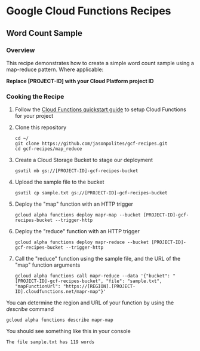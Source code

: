# Google Cloud Functions Recipes
## Word Count Sample

### Overview
This recipe demonstrates how to create a simple word count sample using a map-reduce pattern.  Where applicable:

**Replace [PROJECT-ID] with your Cloud Platform project ID**

### Cooking the Recipe
1.	Follow the [Cloud Functions quickstart guide](https://cloud.google.com/functions/docs) to setup Cloud Functions for your project

2.	Clone this repository

		cd ~/
		git clone https://github.com/jasonpolites/gcf-recipes.git
		cd gcf-recipes/map_reduce
		
4. 	Create a Cloud Storage Bucket to stage our deployment

		gsutil mb gs://[PROJECT-ID]-gcf-recipes-bucket

4. 	Upload the sample file to the bucket

		gsutil cp sample.txt gs://[PROJECT-ID]-gcf-recipes-bucket

5.	Deploy the "map" function with an HTTP trigger
	
		gcloud alpha functions deploy mapr-map --bucket [PROJECT-ID]-gcf-recipes-bucket --trigger-http

6. 	Deploy the "reduce" function with an HTTP trigger

		gcloud alpha functions deploy mapr-reduce --bucket [PROJECT-ID]-gcf-recipes-bucket --trigger-http
		
7. 	Call the "reduce" function using the sample file, and the URL of the "map" function arguments

		gcloud alpha functions call mapr-reduce --data '{"bucket": "[PROJECT-ID]-gcf-recipes-bucket", "file": "sample.txt", "mapFunctionUrl": "https://[REGION].[PROJECT-ID].cloudfunctions.net/mapr-map"}'

You can determine the region and URL of your function by using the *describe* command

	gcloud alpha functions describe mapr-map
		
You should see something like this in your console
```
The file sample.txt has 119 words
```
